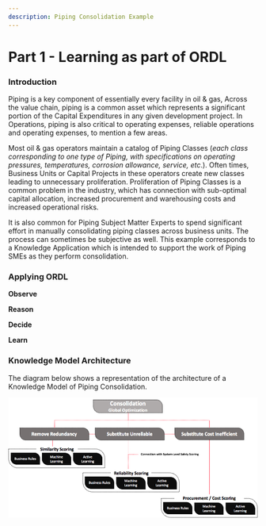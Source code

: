 ```yaml
---
description: Piping Consolidation Example
---
```


# Part 1 - Learning as part of ORDL

### Introduction

Piping is a key component of essentially every facility in oil & gas, Across the value chain, piping is a common asset which represents a significant portion of the Capital Expenditures in any given development project. In Operations, piping is also critical to operating expenses, reliable operations and operating expenses, to mention a few areas. 

Most oil & gas operators maintain a catalog of Piping Classes \(_each class corresponding to one type of Piping, with specifications on operating pressures, temperatures, corrosion allowance, service, etc_.\). Often times, Business Units or Capital Projects in these operators create new classes leading to unnecessary proliferation. Proliferation of Piping Classes is a common problem in the industry, which has connection with sub-optimal capital allocation, increased procurement and warehousing costs and increased operational risks. 

It is also common for Piping Subject Matter Experts to spend significant effort in manually consolidating piping classes across business units. The process can sometimes be subjective as well. This example corresponds to a Knowledge Application which is intended to support the work of Piping SMEs as they perform consolidation. 

### Applying ORDL

**Observe** 

**Reason**

**Decide** 

**Learn**

### Knowledge Model Architecture

The diagram below shows a representation of the architecture of a Knowledge Model of Piping Consolidation. 

![](../../../.gitbook/assets/image%20%2847%29.png)

